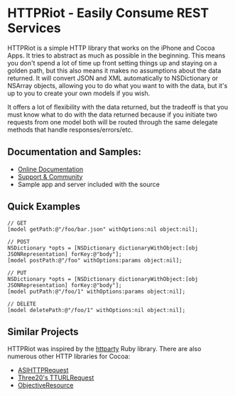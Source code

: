 # HTTPRiot - Easily Consume REST Services

HTTPRiot is a simple HTTP library that works on the iPhone and Cocoa Apps.  It tries to abstract as much as possible 
in the beginning.  This means you don't spend a lot of time up front setting things up and staying on a golden path, but 
this also means it makes no assumptions about the data returned.  It will convert JSON and XML automatically to NSDictionary or NSArray objects, 
allowing you to do what you want to with the data, but it's up to you to create your own models if you wish.

It offers a lot of flexibility with the data returned, but the tradeoff is that you must know what to do with 
the data returned because if you initiate two requests from one model both will be routed through the same 
delegate methods that handle responses/errors/etc.

## Documentation and Samples:

* [Online Documentation](http://labratrevenge.com/httpriot)
* [Support & Community](http://justin.tenderapp.com)
* Sample app and server included with the source

## Quick Examples
    // GET
    [model getPath:@"/foo/bar.json" withOptions:nil object:nil];

    // POST
    NSDictionary *opts = [NSDictionary dictionaryWithObject:[obj JSONRepresentation] forKey:@"body"];
    [model postPath:@"/foo" withOptions:params object:nil];

    // PUT
    NSDictionary *opts = [NSDictionary dictionaryWithObject:[obj JSONRepresentation] forKey:@"body"];
    [model putPath:@"/foo/1" withOptions:params object:nil];

    // DELETE
    [model deletePath:@"/foo/1" withOptions:nil object:nil];

## Similar Projects
HTTPRiot was inspired by the <a href="http://github.com/jnunemaker/httparty/tree/master">httparty</a> Ruby library.
There are also numerous other HTTP libraries for Cocoa:

* [ASIHTTPRequest](http://github.com/pokeb/asi-http-request/tree/master)
* [Three20's TTURLRequest](http://github.com/joehewitt/three20/tree/master)
* [ObjectiveResource](http://github.com/yfactorial/objectiveresource/tree/master)
